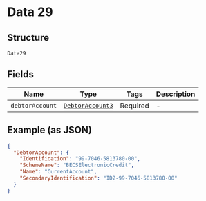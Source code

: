 
# Data 29

## Structure

`Data29`

## Fields

| Name | Type | Tags | Description |
|  --- | --- | --- | --- |
| `debtorAccount` | [`DebtorAccount3`](../../doc/models/debtor-account-3.md) | Required | - |

## Example (as JSON)

```json
{
  "DebtorAccount": {
    "Identification": "99-7046-5813780-00",
    "SchemeName": "BECSElectronicCredit",
    "Name": "CurrentAccount",
    "SecondaryIdentification": "ID2-99-7046-5813780-00"
  }
}
```

